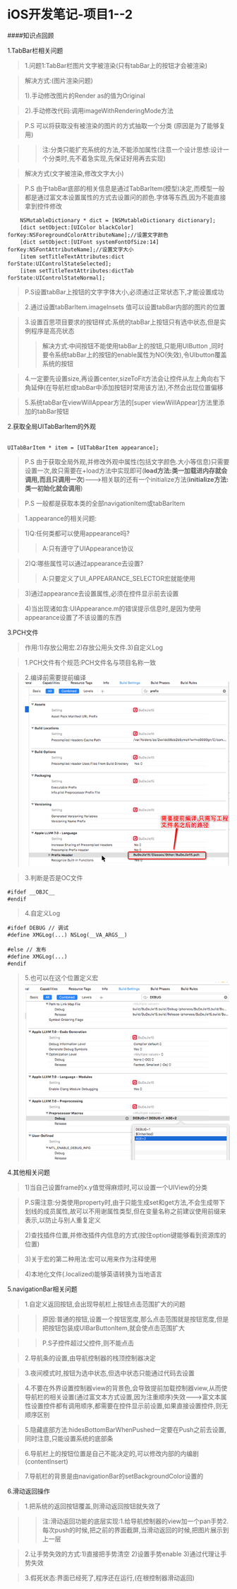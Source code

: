 
# iOS开发笔记-项目1--2

####知识点回顾

1.TabBar栏相关问题

>1.问题1:TabBar栏图片文字被渲染(只有tabBar上的按钮才会被渲染)

>解决方式:(图片渲染问题)
>
>1).手动修改图片的Render as的值为Original

>2).手动修改代码:调用imageWithRenderingMode方法  

>P.S 可以将获取没有被渲染的图片的方式抽取一个分类 
>(原因是为了能够复用)

>>注:分类只能扩充系统的方法,不能添加属性(注意一个设计思想:设计一个分类时,先不着急实现,先保证好用再去实现)

>解决方式(文字被渲染,修改文字大小)

>P.S 由于tabBar底部的相关信息是通过TabBarItem(模型)决定,而模型一般都是通过富文本设置属性的方式去设置问的颜色.字体等东西,因为不能直接拿到控件修改

```objc
    NSMutableDictionary * dict = [NSMutableDictionary dictionary];
    [dict setObject:[UIColor blackColor] forKey:NSForegroundColorAttributeName];//设置文字颜色
    [dict setObject:[UIFont systemFontOfSize:14] forKey:NSFontAttributeName];//设置文字大小
    [item setTitleTextAttributes:dict forState:UIControlStateSelected];
    [item setTitleTextAttributes:dictTab forState:UIControlStateNormal];

```

>P.S设置tabBar上按钮的文字字体大小,必须通过正常状态下,才能设置成功

>2.通过设置tabBarItem.imageInsets 值可以设置tabBar内部的图片的位置

>3.设置百思项目要求的按钮样式:系统的tabBar上按钮只有选中状态,但是实例程序是高亮状态
>>解决方式:中间按钮不能使用tabBar上的按钮,只能用UIButton ,同时要令系统tabBar上的按钮的enable属性为NO(失效),令UIbutton覆盖系统的按钮

>4.一定要先设置size,再设置center,sizeToFit方法会让控件从左上角向右下角延伸(在导航栏或tabBar中添加按钮时常用该方法),不然会出现位置偏移

>5.系统tabBar在viewWillAppear方法的[super viewWillAppear]方法里添加的tabBar按钮

2.获取全局UITabBarItem的外观

```objc

UITabBarItem * item = [UITabBarItem appearance];

```

> P.S 由于获取全局外观,并修改外观中属性(包括文字颜色.大小等信息)只需要设置一次,故只需要在+load方法中实现即可(**load方法:类一加载进内存就会调用,而且只调用一次**)--->相关联的还有一个initialize方法(**initialize方法:类一初始化就会调用**)

> P.S 一般都是获取本类的全部navigationItem或tabBarItem

>1.appearance的相关问题:

>1)Q:任何类都可以使用appearance吗?
>>A:只有遵守了UIAppearance协议

>2)Q:哪些属性可以通过appearance去设置?
>>A:只要定义了UI_APPEARANCE_SELECTOR宏就能使用

>3)通过appearance去设置属性,必须在控件显示前去设置

>4)当出现诸如含:UIAppearance.m的错误提示信息时,是因为使用appearance设置了不该设置的东西

3.PCH文件

>作用:1)存放公用宏.2)存放公用头文件.3)自定义Log

>1.PCH文件有个规范:PCH文件名与项目名称一致

>2.编译前需要提前编译
>![](Snip20160615_18.png)


>3.判断是否是OC文件

```objc
#ifdef __OBJC__
#endif
```

>4.自定义Log

```objc
#ifdef DEBUG // 调试
#define XMGLog(...) NSLog(__VA_ARGS__)

#else // 发布
#define XMGLog(...)
#endif
```

>5.也可以在这个位置定义宏
>![](Snip20160615_23.png)

4.其他相关问题

>1)当自己设置frame的x.y值觉得麻烦时,可以设置一个UIView的分类

>P.S需注意:分类使用property时,由于只能生成set和get方法,不会生成带下划线的成员属性,故可以不用谢属性类型,但在变量名称之前建议使用前缀来表示,以防止与别人重复定义

>2)查找插件位置,并修改插件内信息的方式(按住option键能够看到资源库的位置)

>3)关于宏的第二种用法:宏可以用来作为注释使用

>4)本地化文件(.localized)能够英语转换为当地语言

5.navigationBar相关问题

>1.自定义返回按钮,会出现导航栏上按钮点击范围扩大的问题

>>原因:普通的按钮,设置一个按钮宽度,那么点击范围就是按钮宽度,但是把按钮包装成UIBarButtonItem,就会使点击范围扩大

>>P.S子控件超过父控件,则不能点击

>2.导航条的设置,由导航控制器的栈顶控制器决定

>3.夜间模式时,按钮为选中状态,但选中状态只能通过代码去设置

>4.不要在外界设置控制器view的背景色,会导致提前加载控制器view,从而使导航栏的相关设置(通过富文本方式设置,因为注重顺序)失效--->富文本属性设置控件都有调用顺序,都需要在控件显示前设置,如果直接设置控件,则无顺序区别

>5.隐藏底部方法:hidesBottomBarWhenPushed一定要在Push之前去设置,同时注意,只能设置系统的底部条

>6.导航栏上的按钮位置是自己不能决定的,可以修改内部的内编剧(contentInsert)

>7.导航栏的背景是由navigationBar的setBackgroundColor设置的

6.滑动返回操作

>1.把系统的返回按钮覆盖,则滑动返回按钮就失效了

>>注:滑动返回功能的底层实现:1.给导航控制器的view加一个pan手势2.每次push的时候,把之前的界面截屏,当滑动返回的时候,把图片展示到上一层

>2.让手势失效的方式:1)直接把手势清空 2)设置手势enable 3)通过代理让手势失效

>3.假死状态:界面已经死了,程序还在运行,(在根控制器滑动返回)